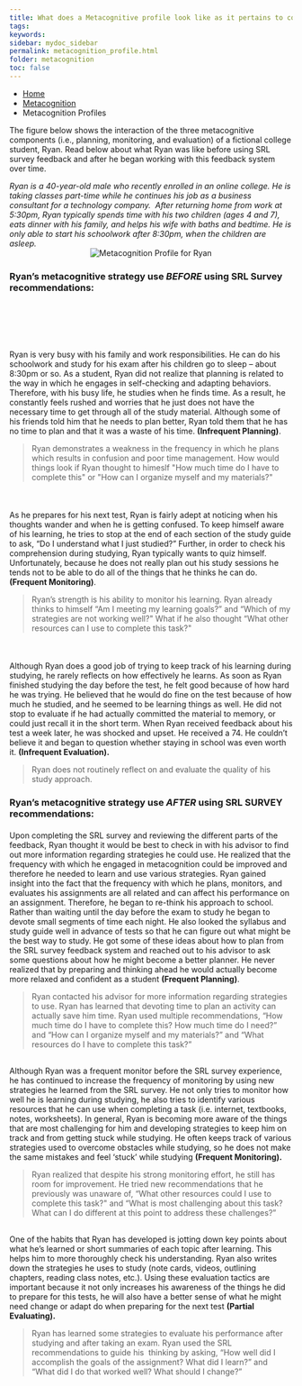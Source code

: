 ```yaml
---
title: What does a Metacognitive profile look like as it pertains to college life?
tags: 
keywords: 
sidebar: mydoc_sidebar
permalink: metacognition_profile.html
folder: metacognition
toc: false
---
```


<ul class="breadcrumb">
    <li><a href="index.html">Home</a></li>
    <li><a href="metacognition.html">Metacognition</a></li>
    <li class="active">Metacognition Profiles</li>
</ul>

The figure below shows the interaction of the three metacognitive components (i.e., planning, monitoring, and evaluation) of a fictional college student, Ryan. Read below about what Ryan was like before using SRL survey feedback and after he began working with this feedback system over time. 

<div markdown="span" class="alert alert-info" role="alert"><i class="fa fa-info-circle">
Ryan is a 40-year-old male who recently enrolled in an online college. He is taking classes part-time while he continues his job as a business consultant for a technology company.  After returning home from work at 5:30pm, Ryan typically spends time with his two children (ages 4 and 7), eats dinner with his family, and helps his wife with baths and bedtime. He is only able to start his schoolwork after 8:30pm, when the children are asleep.</i>
</div>

<center><img src='images/Metacognition-See.PNG' alt='Metacognition Profile for Ryan' /></center>

### Ryan’s metacognitive strategy use *BEFORE* using SRL Survey recommendations:

<div class="col-md-6" style="margin-top: 100px"> <!-- Adjust the margin-top until the text displays where you want -->
Ryan is very busy with his family and work responsibilities. He can do his schoolwork and study for his exam after his children go to sleep – about 8:30pm or so. As a student, Ryan did not realize that planning is related to the way in which he engages in self-checking and adapting behaviors. Therefore, with his busy life, he studies when he finds time. As a result, he constantly feels rushed and worries that he just does not have the necessary time to get through all of the study material. Although some of his friends told him that he needs to plan better, Ryan told them that he has no time to plan and that it was a waste of his time. <b>(Infrequent Planning)</b>.
</div><div class="col-md-6"><blockquote class="oval-thought">
Ryan demonstrates a weakness in the frequency in which he plans which results in confusion and poor time management. How would things look if Ryan thought to himeslf "How much time do I have to complete this" or "How can I organize myself and my materials?"
</blockquote></div>
<div class="col-md-6" style="margin-top: 50px"> <!-- Adjust the margin-top until the text displays where you want -->
As he prepares for his next test, Ryan is fairly adept at noticing when his thoughts wander and when he is getting confused. To keep himself aware of his learning, he tries to stop at the end of each section of the study guide to ask, “Do I understand what I just studied?” Further, in order to check his comprehension during studying, Ryan typically wants to quiz himself. Unfortunately, because he does not really plan out his study sessions he tends not to be able to do all of the things that he thinks he can do. <b>(Frequent Monitoring)</b>.
</div><div class="col-md-6"><blockquote class="oval-thought">
Ryan’s strength is his ability to monitor his learning. Ryan already thinks to himself “Am I meeting my learning goals?” and “Which of my strategies are not working well?" What if he also thought “What other resources can I use to complete this task?"
</blockquote></div>
<div class="col-md-6" style="margin-top: 50px"> <!-- Adjust the margin-top until the text displays where you want -->
Although Ryan does a good job of trying to keep track of his learning during studying, he rarely reflects on how effectively he learns. As soon as Ryan finished studying the day before the test, he felt good because of how hard he was trying. He believed that he would do fine on the test because of how much he studied, and he seemed to be learning things as well. He did not stop to evaluate if he had actually committed the material to memory, or could just recall it in the short term. When Ryan received feedback about his test a week later, he was shocked and upset. He received a 74. He couldn’t believe it and began to question whether staying in school was even worth it. <b>(Infrequent Evaluation).</b> 
</div><div class="col-md-6"><blockquote class="oval-thought">
Ryan does not routinely reflect on and evaluate the quality of his study approach. 
</blockquote></div>

### Ryan’s metacognitive strategy use *AFTER* using SRL SURVEY recommendations:

<div class="col-md-6" style="margin-top: 20px"> <!-- Adjust the margin-top until the text displays where you want -->
Upon completing the SRL survey and reviewing the different parts of the feedback, Ryan thought it would be best to check in with his advisor to find out more information regarding strategies he could use. He realized that the frequency with which he engaged in metacognition could be improved and therefore he needed to learn and use various strategies. Ryan gained insight into the fact that the frequency with which he plans, monitors, and evaluates his assignments are all related and can affect his performance on an assignment. Therefore, he began to re-think his approach to school. Rather than waiting until the day before the exam to study he began to devote small segments of time each night. He also looked the syllabus and study guide well in advance of tests so that he can figure out what might be the best way to study. He got some of these ideas about how to plan from the SRL survey feedback system and reached out to his advisor to ask some questions about how he might become a better planner. He never realized that by preparing and thinking ahead he would actually become more relaxed and confident as a student <b>(Frequent Planning)</b>.
</div><div class="col-md-6"><blockquote class="oval-thought">
Ryan contacted his advisor for more information regarding strategies to use. Ryan has learned that devoting time to plan an activity can actually save him time. Ryan used multiple recommendations, “How much time do I have to complete this? How much time do I need?” and “How can I organize myself and my materials?” and “What resources do I have to complete this task?”
</blockquote></div>
<div class="col-md-6" style="margin-top: 30px"> <!-- Adjust the margin-top until the text displays where you want -->
Although Ryan was a frequent monitor before the SRL survey experience, he has continued to increase the frequency of monitoring by using new strategies he learned from the SRL survey. He not only tries to monitor how well he is learning during studying, he also tries to identify various resources that he can use when completing a task (i.e. internet, textbooks, notes, worksheets). In general, Ryan is becoming more aware of the things that are most challenging for him and developing strategies to keep him on track and from getting stuck while studying. He often keeps track of various strategies used to overcome obstacles while studying, so he does not make the same mistakes and feel ‘stuck’ while studying <b>(Frequent Monitoring).</b>
</div><div class="col-md-6"><blockquote class="oval-thought">
Ryan realized that despite his strong monitoring effort, he still has room for improvement. He tried new recommendations that he previously was unaware of, “What other resources could I use to complete this task?" and “What is most challenging about this task? What can I do different at this point to address these challenges?” 
</blockquote></div>
<div class="col-md-6" style="margin-top: 30px"> <!-- Adjust the margin-top until the text displays where you want -->
One of the habits that Ryan has developed is jotting down key points about what he’s learned or short summaries of each topic after learning. This helps him to more thoroughly check his understanding. Ryan also writes down the strategies he uses to study (note cards, videos, outlining chapters, reading class notes, etc.). Using these evaluation tactics are important because it not only increases his awareness of the things he did to prepare for this tests, he will also have a better sense of what he might need change or adapt do when preparing for the next test <b>(Partial Evaluating).</b>  
</div><div class="col-md-6"><blockquote class="oval-thought">
Ryan has learned some strategies to evaluate his performance after studying and after taking an exam. Ryan used the SRL recommendations to guide his  thinking by asking, “How well did I accomplish the goals of the assignment? What did I learn?” and “What did I do that worked well? What should I change?”
</blockquote></div>
